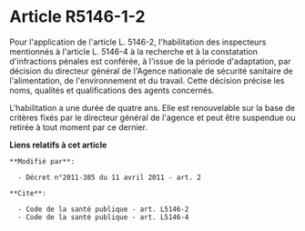 # Article R5146-1-2

Pour l'application de l'article L. 5146-2, l'habilitation des inspecteurs mentionnés à l'article L. 5146-4 à la recherche et
à la constatation d'infractions pénales est conférée, à l'issue de la période d'adaptation, par décision du directeur général
de l'Agence nationale de sécurité sanitaire de l'alimentation, de l'environnement et du travail. Cette décision précise les
noms, qualités et qualifications des agents concernés. 

L'habilitation a une durée de quatre ans. Elle est renouvelable sur la base de critères fixés par le directeur général de
l'agence et peut être suspendue ou retirée à tout moment par ce dernier.

**Liens relatifs à cet article**

	**Modifié par**:

	  - Décret n°2011-385 du 11 avril 2011 - art. 2

	**Cite**:

	  - Code de la santé publique - art. L5146-2
	  - Code de la santé publique - art. L5146-4

